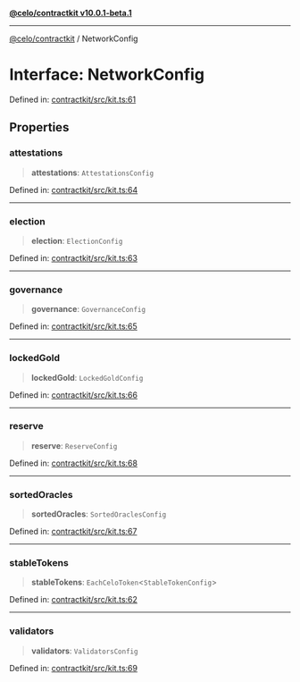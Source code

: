 [**@celo/contractkit v10.0.1-beta.1**](../README.md)

***

[@celo/contractkit](../globals.md) / NetworkConfig

# Interface: NetworkConfig

Defined in: [contractkit/src/kit.ts:61](https://github.com/celo-org/developer-tooling/blob/master/packages/sdk/contractkit/src/kit.ts#L61)

## Properties

### attestations

> **attestations**: `AttestationsConfig`

Defined in: [contractkit/src/kit.ts:64](https://github.com/celo-org/developer-tooling/blob/master/packages/sdk/contractkit/src/kit.ts#L64)

***

### election

> **election**: `ElectionConfig`

Defined in: [contractkit/src/kit.ts:63](https://github.com/celo-org/developer-tooling/blob/master/packages/sdk/contractkit/src/kit.ts#L63)

***

### governance

> **governance**: `GovernanceConfig`

Defined in: [contractkit/src/kit.ts:65](https://github.com/celo-org/developer-tooling/blob/master/packages/sdk/contractkit/src/kit.ts#L65)

***

### lockedGold

> **lockedGold**: `LockedGoldConfig`

Defined in: [contractkit/src/kit.ts:66](https://github.com/celo-org/developer-tooling/blob/master/packages/sdk/contractkit/src/kit.ts#L66)

***

### reserve

> **reserve**: `ReserveConfig`

Defined in: [contractkit/src/kit.ts:68](https://github.com/celo-org/developer-tooling/blob/master/packages/sdk/contractkit/src/kit.ts#L68)

***

### sortedOracles

> **sortedOracles**: `SortedOraclesConfig`

Defined in: [contractkit/src/kit.ts:67](https://github.com/celo-org/developer-tooling/blob/master/packages/sdk/contractkit/src/kit.ts#L67)

***

### stableTokens

> **stableTokens**: `EachCeloToken`\<`StableTokenConfig`\>

Defined in: [contractkit/src/kit.ts:62](https://github.com/celo-org/developer-tooling/blob/master/packages/sdk/contractkit/src/kit.ts#L62)

***

### validators

> **validators**: `ValidatorsConfig`

Defined in: [contractkit/src/kit.ts:69](https://github.com/celo-org/developer-tooling/blob/master/packages/sdk/contractkit/src/kit.ts#L69)
